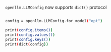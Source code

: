 `openllm.LLMConfig` now supports `dict()` protocol

```bash

config = openllm.LLMConfig.for_model("opt")

print(config.items())
print(config.values())
print(config.keys())
print(dict(config))
```
